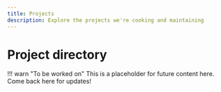 ```yaml
---
title: Projects
description: Explore the projects we're cooking and maintaining
---
```


# Project directory

!!! warn "To be worked on"
    This is a placeholder for future content here. Come back here for updates!
